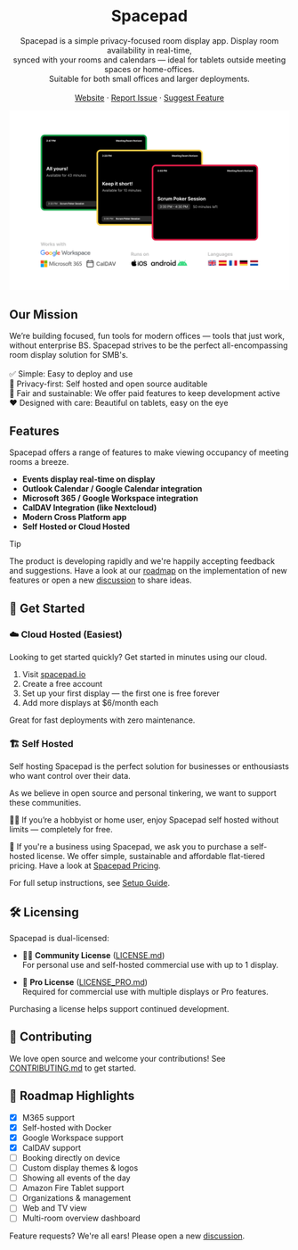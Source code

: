 <p align="center" style="margin-top: 120px">
  <h1 align="center">Spacepad</h3>

  <p align="center">Spacepad is a simple privacy-focused room display app. Display room availability in real-time, <br>synced with your rooms and calendars — ideal for tablets outside meeting spaces or home-offices. <br>Suitable for both small offices and larger deployments.
    <br />
    <br />
    <a href="https://spacepad.io">Website</a>
    ·
    <a href="https://github.com/magweter/spacepad/issues">Report Issue</a>
    ·
    <a href="https://github.com/magweter/spacepad/discussions">Suggest Feature</a>
  </p>
</p>

![Spacepad - Screenshot](assets/screenshot.png)

## Our Mission

We’re building focused, fun tools for modern offices — tools that just work, without enterprise BS.
Spacepad strives to be the perfect all-encompassing room display solution for SMB's.
<br><br>
✅ Simple: Easy to deploy and use<br>
🔐 Privacy-first: Self hosted and open source auditable<br>
💸 Fair and sustainable: We offer paid features to keep development active<br>
❤️ Designed with care: Beautiful on tablets, easy on the eye<br>

## Features

Spacepad offers a range of features to make viewing occupancy of meeting rooms a breeze. 

- **Events display real-time on display**
- **Outlook Calendar / Google Calendar integration**
- **Microsoft 365 / Google Workspace integration**
- **CalDAV Integration (like Nextcloud)**
- **Modern Cross Platform app**
- **Self Hosted or Cloud Hosted**

> [!TIP]
> The product is developing rapidly and we're happily accepting feedback and suggestions. Have a look at our [roadmap](#roadmap) on the implementation of new features or open a new [discussion](https://github.com/magweter/spacepad/discussions) to share ideas.

## 🔧 Get Started

### ☁️ Cloud Hosted (Easiest)

Looking to get started quickly? Get started in minutes using our cloud.

1. Visit [spacepad.io](https://spacepad.io)
2. Create a free account
3. Set up your first display — the first one is free forever
4. Add more displays at $6/month each

Great for fast deployments with zero maintenance.

### 🏗️ Self Hosted

Self hosting Spacepad is the perfect solution for businesses or enthousiasts who want control over their data.

As we believe in open source and personal tinkering, we want to support these communities.

🙎‍♂️ If you’re a hobbyist or home user, enjoy Spacepad self hosted without limits — completely for free.

🏢 If you're a business using Spacepad, we ask you to purchase a self-hosted license. We offer simple, sustainable and affordable flat-tiered pricing. Have a look at [Spacepad Pricing](docs/PRICING.md).

For full setup instructions, see [Setup Guide](docs/SETUP.md).

## 🛠 Licensing

Spacepad is dual-licensed:

- 🧑‍💻 **Community License** ([LICENSE.md](LICENSE.md))  
  For personal use and self-hosted commercial use with up to 1 display.

- 🏢 **Pro License** ([LICENSE_PRO.md](LICENSE_PRO.md))  
  Required for commercial use with multiple displays or Pro features.

Purchasing a license helps support continued development.

## 🤝 Contributing

We love open source and welcome your contributions! See [CONTRIBUTING.md](CONTRIBUTING.md) to get started.

## 📅 Roadmap Highlights

- [x] M365 support
- [x] Self-hosted with Docker
- [x] Google Workspace support
- [x] CalDAV support
- [ ] Booking directly on device
- [ ] Custom display themes & logos
- [ ] Showing all events of the day
- [ ] Amazon Fire Tablet support
- [ ] Organizations & management
- [ ] Web and TV view
- [ ] Multi-room overview dashboard

Feature requests? We're all ears! Please open a new [discussion](https://github.com/magweter/spacepad/discussions).